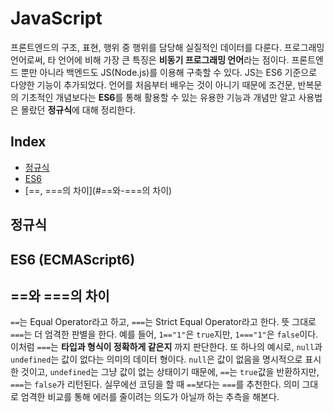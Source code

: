 # JavaScript

프론트엔드의 구조, 표현, 행위 중 행위를 담당해 실질적인 데이터를 다룬다. 프로그래밍 언어로써, 타 언어에 비해 가장 큰 특징은 **비동기 프로그래밍 언어**라는 점이다. 프론트엔드 뿐만 아니라 백엔드도 JS(Node.js)를 이용해 구축할 수 있다.  JS는 ES6 기준으로 다양한 기능이 추가되었다. 언어를 처음부터 배우는 것이 아니기 때문에 조건문, 반복문의 기초적인 개념보다는 **ES6**를 통해 활용할 수 있는 유용한 기능과 개념만 알고 사용법은 몰랐던 **정규식**에 대해 정리한다.



## Index

- [정규식](#정규식)
- [ES6](#ES6-(ECMAScript6))
- [==, ===의 차이](#==와-===의 차이)



## 정규식







## ES6 (ECMAScript6)



 

## ==와 ===의 차이

`==`는 Equal Operator라고 하고, `===`는 Strict Equal Operator라고 한다. 뜻 그대로 `===`는 더 엄격한 판별을 한다.  예를 들어, `1=="1"`은 `true`지만, `1==="1"`은 `false`이다. 이처럼 `===`는 **타입과 형식이 정확하게 같은지** 까지 판단한다. 또 하나의 예시로, `null`과 `undefined`는 값이 없다는 의미의 데이터 형이다. `null`은 값이 없음을 명시적으로 표시한 것이고, `undefined`는 그냥 값이 없는 상태이기 때문에, `==`는 `true`값을 반환하지만, `===`는 `false`가 리턴된다. 실무에선 코딩을 할 때 `==`보다는 `===`를 추천한다. 의미 그대로 엄격한 비교를 통해 에러를 줄이려는 의도가 아닐까 하는 추측을 해본다.









